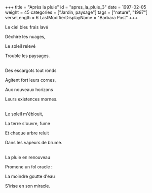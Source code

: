 +++
title = "Après la pluie"
id = "apres_la_pluie_3"
date = 1997-02-05
weight = 45
categories = ["Jardin, paysage"]
tags = ["nature", "1997"]
verseLength = 6
LastModifierDisplayName = "Barbara Post"
+++

Le ciel bleu frais lavé

Déchire les nuages,

Le soleil relevé

Trouble les paysages.

 \
Des escargots tout ronds

Agitent fort leurs cornes,

Aux nouveaux horizons

Leurs existences mornes.

 \
Le soleil m'éblouit,

La terre s'ouvre, fume

Et chaque arbre reluit

Dans les vapeurs de brume.

 \
La pluie en renouveau

Promène un fol oracle :

La moindre goutte d'eau

S'irise en son miracle.
